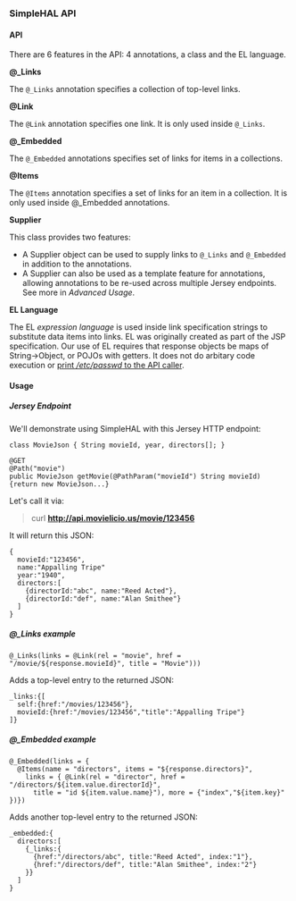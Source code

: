 ### SimpleHAL API
#### API
There are 6 features in the API: 4 annotations, a class and the EL language.

**@_Links**

The `@_Links` annotation specifies a collection of top-level links.

**@Link** 

The `@Link` annotation specifies one link. It is only used inside `@_Links`.

**@_Embedded**

The `@_Embedded` annotations specifies set of links for items in a collections.

**@Items**

The `@Items` annotation specifies a set of links for an item in a collection.
It is only used inside @_Embedded annotations.

**Supplier**

This class provides two features:
* A Supplier object can be used to supply links to `@_Links` and `@_Embedded` in addition to the annotations.
* A Supplier can also be used as a template feature for annotations, allowing annotations to be re-used across multiple Jersey endpoints. See more in *Advanced Usage*.

**EL Language**

The EL *expression language* is used inside link specification strings to substitute data items into links.
EL was originally created as part of the JSP specification. Our use of EL requires that response objects be maps of String->Object, or POJOs with getters. It does not do arbitary code execution or [print */etc/passwd* to the API caller](http://bouk.co/blog/elasticsearch-rce/).

#### Usage
##### Jersey Endpoint
We'll demonstrate using SimpleHAL with this Jersey HTTP endpoint:
```
class MovieJson { String movieId, year, directors[]; }

@GET
@Path("movie")
public MovieJson getMovie(@PathParam("movieId") String movieId) {return new MovieJson...}
```
Let's call it via:

> curl **http://api.movielicio.us/movie/123456**

It will return this JSON:
```
{
  movieId:"123456",
  name:"Appalling Tripe"
  year:"1940",
  directors:[
    {directorId:"abc", name:"Reed Acted"},
    {directorId:"def", name:"Alan Smithee"}
  ]
}
```

##### **@_Links** example

```
@_Links(links = @Link(rel = "movie", href = "/movie/${response.movieId}", title = "Movie")))
```
Adds a top-level entry to the returned JSON:
```
_links:{[
  self:{href:"/movies/123456"},
  movieId:{href:"/movies/123456","title":"Appalling Tripe"}
]}
```
##### **@_Embedded** example
```
@_Embedded(links = {
  @Items(name = "directors", items = "${response.directors}", 
    links = { @Link(rel = "director", href = "/directors/${item.value.directorId}", 
      title = "id ${item.value.name}"), more = {"index","${item.key}" })})
```
Adds another top-level entry to the returned JSON:
```
_embedded:{
  directors:[
    {_links:{
      {href:"/directors/abc", title:"Reed Acted", index:"1"},
      {href:"/directors/def", title:"Alan Smithee", index:"2"}
    }}
  ]
}
```
